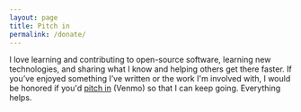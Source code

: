 ```yaml
---
layout: page
title: Pitch in
permalink: /donate/
---
```


I love learning and contributing to open-source software, learning new technologies, and sharing what I know and helping others get there faster. If you’ve enjoyed something I’ve written or the work I'm involved with, I would be honored if you'd [pitch in](http://www.venmo.com/david-c-molina) (Venmo) so that I can keep going. Everything helps.
